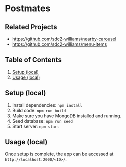 # Postmates

## Related Projects

- https://github.com/sdc2-williams/nearby-carousel
- https://github.com/sdc2-williams/menu-items

## Table of Contents

1. [Setup (local)](#setup-local)
1. [Usage (local)](#usage-local)

## Setup (local)

1. Install dependencies: `npm install`
2. Build code: `npm run build`
3. Make sure you have MongoDB installed and running.
4. Seed database: `npm run seed`
5. Start server: `npm start`

## Usage (local)

Once setup is complete, the app can be accessed at  `http://localhost:2000/<ID>/`.